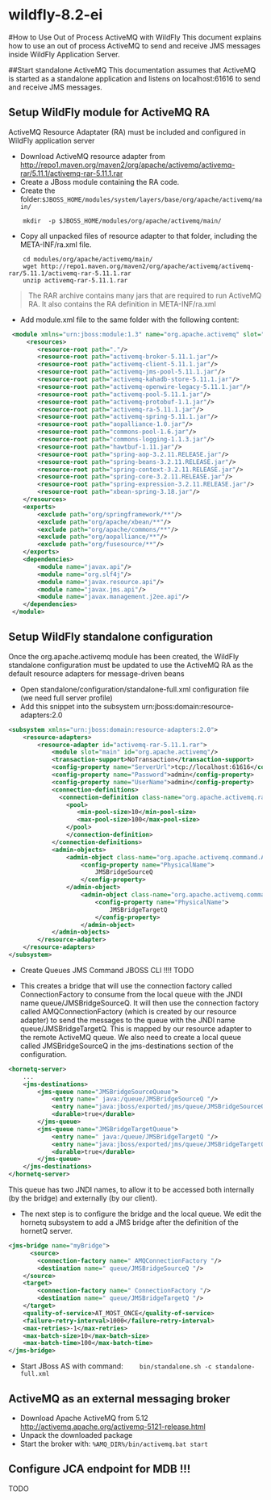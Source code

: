 # wildfly-8.2-ei
#How to Use Out of Process ActiveMQ with WildFly
This document explains how to use an out of process ActiveMQ to send and receive JMS messages inside WildFly Application Server.

##Start standalone ActiveMQ
This documentation assumes that ActiveMQ is started as a standalone application and listens on localhost:61616 to send and receive JMS messages.

## Setup WildFly module for ActiveMQ RA
ActiveMQ Resource Adaptater (RA) must be included and configured in WildFly application server
- Download ActiveMQ resource adapter from http://repo1.maven.org/maven2/org/apache/activemq/activemq-rar/5.11.1/activemq-rar-5.11.1.rar
- Create a JBoss module containing the RA code.
- Create the folder:`$JBOSS_HOME/modules/system/layers/base/org/apache/activemq/main/`
```
	mkdir  -p $JBOSS_HOME/modules/org/apache/activemq/main/  
```
- Copy all unpacked files of resource adapter to that folder, including the META-INF/ra.xml file.
```
	cd modules/org/apache/activemq/main/  
	wget http://repo1.maven.org/maven2/org/apache/activemq/activemq-rar/5.11.1/activemq-rar-5.11.1.rar  
	unzip activemq-rar-5.11.1.rar  
```
> The RAR archive contains many jars that are required to run ActiveMQ RA. It also contains the RA definition in META-INF/ra.xml
	
- Add module.xml file to the same folder with the following content:
```xml
 <module xmlns="urn:jboss:module:1.3" name="org.apache.activemq" slot="main" >
     <resources>
        <resource-root path="."/>
        <resource-root path="activemq-broker-5.11.1.jar"/>
        <resource-root path="activemq-client-5.11.1.jar"/>
        <resource-root path="activemq-jms-pool-5.11.1.jar"/>
        <resource-root path="activemq-kahadb-store-5.11.1.jar"/>
        <resource-root path="activemq-openwire-legacy-5.11.1.jar"/>
        <resource-root path="activemq-pool-5.11.1.jar"/>
        <resource-root path="activemq-protobuf-1.1.jar"/>
        <resource-root path="activemq-ra-5.11.1.jar"/>
        <resource-root path="activemq-spring-5.11.1.jar"/>
        <resource-root path="aopalliance-1.0.jar"/>
        <resource-root path="commons-pool-1.6.jar"/>
        <resource-root path="commons-logging-1.1.3.jar"/>
        <resource-root path="hawtbuf-1.11.jar"/>
        <resource-root path="spring-aop-3.2.11.RELEASE.jar"/>
        <resource-root path="spring-beans-3.2.11.RELEASE.jar"/>
        <resource-root path="spring-context-3.2.11.RELEASE.jar"/>
        <resource-root path="spring-core-3.2.11.RELEASE.jar"/>
        <resource-root path="spring-expression-3.2.11.RELEASE.jar"/>
        <resource-root path="xbean-spring-3.18.jar"/>
    </resources>
    <exports>
        <exclude path="org/springframework/**"/>
        <exclude path="org/apache/xbean/**"/>
        <exclude path="org/apache/commons/**"/>
        <exclude path="org/aopalliance/**"/>
        <exclude path="org/fusesource/**"/>
    </exports>
    <dependencies>
        <module name="javax.api"/>
        <module name="org.slf4j"/>
        <module name="javax.resource.api"/>
        <module name="javax.jms.api"/>
        <module name="javax.management.j2ee.api"/>
    </dependencies>
 </module>
 ```

## Setup WildFly standalone configuration
Once the org.apache.activemq module has been created, the WildFly standalone configuration must be updated to use the ActiveMQ RA as the default resource adapters for message-driven beans

- Open standalone/configuration/standalone-full.xml configuration file (we need full server profile)
- Add this snippet into the subsystem urn:jboss:domain:resource-adapters:2.0

```xml
<subsystem xmlns="urn:jboss:domain:resource-adapters:2.0">
	<resource-adapters>
		<resource-adapter id="activemq-rar-5.11.1.rar">
			<module slot="main" id="org.apache.activemq"/>
			<transaction-support>NoTransaction</transaction-support>
			<config-property name="ServerUrl">tcp://localhost:61616</config-property>
			<config-property name="Password">admin</config-property>
			<config-property name="UserName">admin</config-property>
			<connection-definitions>
			  <connection-definition class-name="org.apache.activemq.ra.ActiveMQManagedConnectionFactory" jndi-name="java:/AMQConnectionFactory" enabled="true" use-java-context="true" pool-name="AMQConnectionFactory">
			    <pool>
			       <min-pool-size>10</min-pool-size>
			       <max-pool-size>100</max-pool-size>
			    </pool>
			    </connection-definition>
			</connection-definitions>
			<admin-objects>
			    <admin-object class-name="org.apache.activemq.command.ActiveMQQueue" jndi-name="queue/JMSBridgeSourceQ" enabled="true" use-java-context="true" pool-name="source_queuet">  
			        <config-property name="PhysicalName">  
			            JMSBridgeSourceQ  
			        </config-property>  
			    </admin-object>  
			        <admin-object class-name="org.apache.activemq.command.ActiveMQQueue" jndi-name="queue/JMSBridgeTargetQ" enabled="true" use-java-context="true" pool-name="target_queue">  
			            <config-property name="PhysicalName">  
			                JMSBridgeTargetQ  
			            </config-property>  
			        </admin-object>   
			</admin-objects>
		</resource-adapter>
	</resource-adapters>
</subsystem>
```	

- Create Queues JMS
Command JBOSS CLI !!!! TODO

- This creates a bridge that will use the connection factory called ConnectionFactory to consume from the local queue with the JNDI name queue/JMSBridgeSourceQ. It will then use the connection factory called AMQConnectionFactory (which is created by our resource adapter) to send the messages to the queue with the JNDI name queue/JMSBridgeTargetQ. This is mapped by our resource adapter to the remote ActiveMQ queue. We also need to create a local queue called JMSBridgeSourceQ in the jms-destinations section of the configuration.

```xml
<hornetq-server>
	...
	<jms-destinations>
		<jms-queue name="JMSBridgeSourceQueue">
		    <entry name=" java:/queue/JMSBridgeSourceQ "/>
		    <entry name="java:jboss/exported/jms/queue/JMSBridgeSourceQ "/>
		    <durable>true</durable>
		</jms-queue>
		<jms-queue name="JMSBridgeTargetQueue">
		    <entry name=" java:/queue/JMSBridgeTargetQ "/>
		    <entry name="java:jboss/exported/jms/queue/JMSBridgeTargetQ "/>
		    <durable>true</durable>
		</jms-queue>
	</jms-destinations>
</hornetq-server>
```
This queue has two JNDI names, to allow it to be accessed both internally (by the bridge) and externally (by our client).

- The next step is to configure the bridge and the local queue. We edit the hornetq subsystem to add a JMS bridge after the definition of the hornetQ server.
```xml
<jms-bridge name="myBridge">
      <source>
        <connection-factory name=" AMQConnectionFactory "/>
        <destination name=" queue/JMSBridgeSourceQ "/>
    </source>
    <target>
        <connection-factory name=" ConnectionFactory "/>
        <destination name=" queue/JMSBridgeTargetQ "/>
    </target>
    <quality-of-service>AT_MOST_ONCE</quality-of-service>
    <failure-retry-interval>1000</failure-retry-interval>
    <max-retries>-1</max-retries>
    <max-batch-size>10</max-batch-size>
    <max-batch-time>100</max-batch-time>
</jms-bridge> 
```

- Start JBoss AS with command:
``` 	bin/standalone.sh -c standalone-full.xml ```

## ActiveMQ as an external messaging broker

- Download Apache ActiveMQ from 5.12 http://activemq.apache.org/activemq-5121-release.html
- Unpack the downloaded package
- Start the broker with: ```%AMQ_DIR%/bin/activemq.bat start ```
	
	
## Configure JCA endpoint for MDB !!!
TODO
